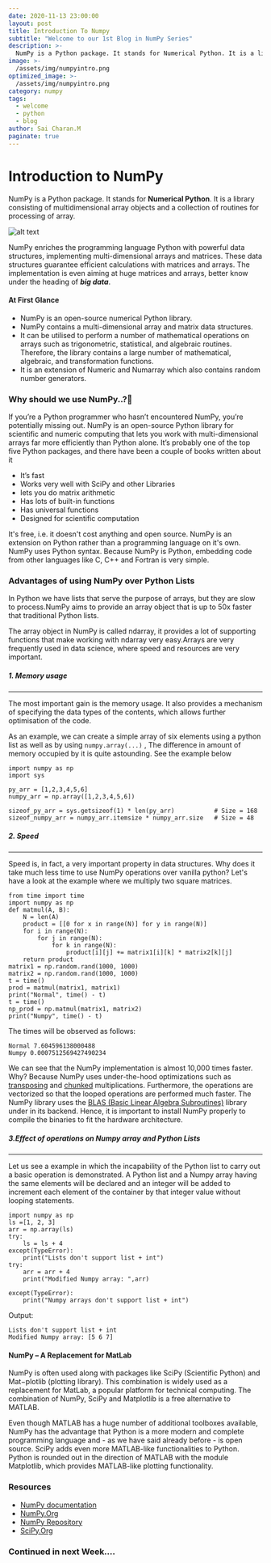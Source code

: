 ```yaml
---
date: 2020-11-13 23:00:00
layout: post
title: Introduction To Numpy
subtitle: "Welcome to our 1st Blog in NumPy Series"
description: >-
  NumPy is a Python package. It stands for Numerical Python. It is a library consisting of multidimensional array objects and a collection of routines for processing of array
image: >-
  /assets/img/numpyintro.png
optimized_image: >-
  /assets/img/numpyintro.png
category: numpy
tags:
  - welcome
  - python
  - blog
author: Sai Charan.M
paginate: true
---
```


# Introduction to NumPy

NumPy is a Python package. It stands for **Numerical Python**. It is a library consisting of multidimensional array objects and a collection of routines for processing of array.

![alt text](/assets/img/numpy-blog.png)

NumPy enriches the programming language Python with powerful data structures, implementing multi-dimensional arrays and matrices. These data structures guarantee efficient calculations with matrices and arrays. The implementation is even aiming at huge matrices and arrays, better know under the heading of **_big data_**.

#### At First Glance

- NumPy is an open-source numerical Python library.
- NumPy contains a multi-dimensional array and matrix data structures.
- It can be utilised to perform a number of mathematical operations on arrays such as trigonometric, statistical, and algebraic routines. Therefore, the library contains a large number of mathematical, algebraic, and transformation functions.
- It is an extension of Numeric and Numarray which also contains random number generators.

### Why should we use NumPy..?🤔

If you’re a Python programmer who hasn’t encountered NumPy, you’re potentially missing out. NumPy is an open-source Python library for scientific and numeric computing that lets you work with multi-dimensional arrays far more efficiently than Python alone. It’s probably one of the top five Python packages, and there have been a couple of books written about it

- It’s fast
- Works very well with SciPy and other Libraries
- lets you do matrix arithmetic
- Has lots of built-in functions
- Has universal functions
- Designed for scientific computation

It's free, i.e. it doesn't cost anything and open source. NumPy is an extension on Python rather than a programming language on it's own. NumPy uses Python syntax. Because NumPy is Python, embedding code from other languages like C, C++ and Fortran is very simple.

### Advantages of using NumPy over Python Lists

In Python we have lists that serve the purpose of arrays, but they are slow to process.NumPy aims to provide an array object that is up to 50x faster that traditional Python lists.

The array object in NumPy is called ndarray, it provides a lot of supporting functions that make working with ndarray very easy.Arrays are very frequently used in data science, where speed and resources are very important.

##### 1. Memory usage

---

The most important gain is the memory usage. It also provides a mechanism of specifying the data types of the contents, which allows further optimisation of the code.

As an example, we can create a simple array of six elements using a python list as well as by using `numpy.array(...)` , The difference in amount of memory occupied by it is quite astounding. See the example below

```
import numpy as np
import sys

py_arr = [1,2,3,4,5,6]
numpy_arr = np.array([1,2,3,4,5,6])

sizeof_py_arr = sys.getsizeof(1) * len(py_arr)           # Size = 168
sizeof_numpy_arr = numpy_arr.itemsize * numpy_arr.size   # Size = 48
```

##### 2. Speed

---

Speed is, in fact, a very important property in data structures. Why does it take much less time to use NumPy operations over vanilla python? Let's have a look at the example where we multiply two square matrices.

```
from time import time
import numpy as np
def matmul(A, B):
    N = len(A)
    product = [[0 for x in range(N)] for y in range(N)]
    for i in range(N):
        for j in range(N):
            for k in range(N):
                product[i][j] += matrix1[i][k] * matrix2[k][j]
    return product
matrix1 = np.random.rand(1000, 1000)
matrix2 = np.random.rand(1000, 1000)
t = time()
prod = matmul(matrix1, matrix1)
print("Normal", time() - t)
t = time()
np_prod = np.matmul(matrix1, matrix2)
print("Numpy", time() - t)
```

The times will be observed as follows:

```
Normal 7.604596138000488
Numpy 0.0007512569427490234
```

We can see that the NumPy implementation is almost 10,000 times faster. Why? Because NumPy uses under-the-hood optimizations such as [transposing](https://numpy.org/doc/stable/reference/generated/numpy.matrix.transpose.html) and [chunked](https://scikit-allel.readthedocs.io/en/stable/model/chunked.html) multiplications. Furthermore, the operations are vectorized so that the looped operations are performed much faster. The NumPy library uses the [BLAS (Basic Linear Algebra Subroutines)](http://www.netlib.org/blas/) library under in its backend. Hence, it is important to install NumPy properly to compile the binaries to fit the hardware architecture.

##### 3.Effect of operations on Numpy array and Python Lists

---

Let us see a example in which the incapability of the Python list to carry out a basic operation is demonstrated. A Python list and a Numpy array having the same elements will be declared and an integer will be added to increment each element of the container by that integer value without looping statements.

```
import numpy as np
ls =[1, 2, 3]
arr = np.array(ls)
try:
    ls = ls + 4
except(TypeError):
    print("Lists don't support list + int")
try:
    arr = arr + 4
    print("Modified Numpy array: ",arr)

except(TypeError):
    print("Numpy arrays don't support list + int")

```

Output:

```
Lists don't support list + int
Modified Numpy array: [5 6 7]
```

#### NumPy – A Replacement for MatLab

NumPy is often used along with packages like SciPy (Scientific Python) and Mat−plotlib (plotting library). This combination is widely used as a replacement for MatLab, a popular platform for technical computing. The combination of NumPy, SciPy and Matplotlib is a free alternative to MATLAB.

Even though MATLAB has a huge number of additional toolboxes available, NumPy has the advantage that Python is a more modern and complete programming language and - as we have said already before - is open source. SciPy adds even more MATLAB-like functionalities to Python. Python is rounded out in the direction of MATLAB with the module Matplotlib, which provides MATLAB-like plotting functionality.

### Resources

- [NumPy documentation](https://numpy.org/doc/)
- [NumPy.Org](https://numpy.org/)
- [NumPy Repository](https://github.com/numpy/numpy)
- [SciPy.Org](https://docs.scipy.org/doc/numpy-1.17.0/user/whatisnumpy.html)

### Continued in next Week....
